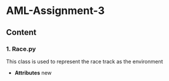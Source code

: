 # AML-Assignment-3
## Content
### 1. Race.py
This class is used to represent the race track as the environment
- **Attributes**
new
